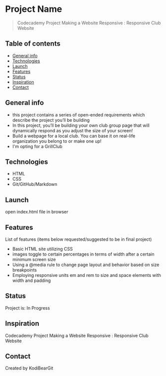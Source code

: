# Project Name

> Codecademy Project Making a Website Responsive : Responsive Club Website

## Table of contents

* [General info](#general-info)
* [Technologies](#technologies)
* [Launch](#launch)
* [Features](#features)
* [Status](#status)
* [Inspiration](#inspiration)
* [Contact](#contact)

## General info

* this project contains a series of open-ended requirements which describe the project you’ll be building
* In this project, you’ll be building your own club group page that will dynamically respond as you adjust the size of your screen!​
* Build a webpage for a local club. You can base it on real-life organization you belong to or make one up!
* I'm opting for a GrillClub

## Technologies

* HTML
* CSS
* Git/GitHub/Markdown

## Launch

open index.html file in browser

## Features

List of features (items below requested/suggested to be in final project)

* Basic HTML site utilizing CSS
* images toggle to certain percentages in terms of width after a certain minimum screen size
* Using a @media rule to change page layout and behavior based on size breakpoints
* Employing responsive units em and rem to size and space elements with width and padding

## Status

Project is: In Progress

## Inspiration

Codecademy Project Making a Website Responsive : Responsive Club Website

## Contact

Created by KodiBearGit
